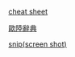 [cheat sheet](https://www.mediaatelier.com/CheatSheet/)

[歐陸辭典](https://www.eudic.net/v4/en/app/eudic)

[snip(screen shot)](https://snip.qq.com/)